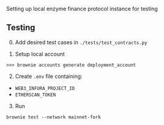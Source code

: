 Setting up local enzyme finance protocol instance for testing

## Testing

0. Add desired test cases in `./tests/test_contracts.py`

1. Setup local account
```
>>> brownie accounts generate deployment_account
```

2. Create `.env` file containing:
- `WEB3_INFURA_PROJECT_ID`
- `ETHERSCAN_TOKEN`

3. Run
```
brownie test --network mainnet-fork
```
